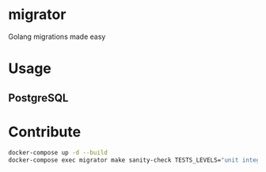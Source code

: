 # migrator

Golang migrations made easy 

# Usage

## PostgreSQL

# Contribute

```bash
docker-compose up -d --build
docker-compose exec migrator make sanity-check TESTS_LEVELS="unit integration"
```
